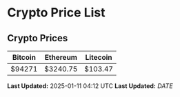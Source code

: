# Crypto Price List

## Crypto Prices
| Bitcoin | Ethereum | Litecoin |
| ------- | -------- | -------- |
| $94271 | $3240.75 | $103.47 |
**Last Updated:** 2025-01-11 04:12 UTC
**Last Updated:** $DATE$
